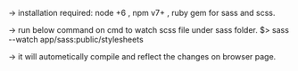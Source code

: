 
-> installation required:
node +6 , npm v7+ , ruby gem for sass and scss.

-> run below command on cmd to watch scss file under sass folder.
$> sass --watch app/sass:public/stylesheets

-> it will autometically compile and reflect the changes on browser page.